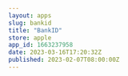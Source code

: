 ```yaml
---
layout: apps
slug: bankid
title: "BankID"
store: apple
app_id: 1663237958
date: 2023-03-16T17:20:32Z
published: 2023-02-07T08:00:00Z
---
```

